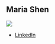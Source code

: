 Maria Shen 
--------------

![](photos/maria-shen.png)

* [LinkedIn](https://www.linkedin.com/in/mariashen)
